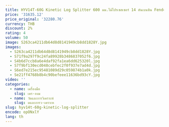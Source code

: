 ```yaml
---
title: HYV14T-60G Kinetic Log Splitter 600 มม.ไม้โปรเซสเซอร์ 14 ตันเบนซิน Fendeus a Boi สําหรับขาย
price: '31635.12'
price_original: '32280.76'
currency: THB
discount: 2%
rating: 4
volume: 50
image: S263ca4211db64d8d8141949cb8dd1828Y.jpg
images:
  - S263ca4211db64d8d8141949cb8dd1828Y.jpg
  - S71f9a297f9c24fa89928b3486837052f6.jpg
  - S4b6d7ccb8a6e4daf92fa1ea6dd625320l.jpg
  - S7f9bf130ecd048cebfec2f0f937e7ad4d.jpg
  - S6ed7e215ec95481089d29c059874b1a0k.jpg
  - Se21ff4768b8b4c90befeee11636bd93cY.jpg
video: ''
categories:
  - name: เครื่องมือ
    slug: เคร-องม
  - name: วัดและการวิเคราะห์
    slug: ดและการว-เคราะห
slug: hyv14t-60g-kinetic-log-splitter
encode: opONxlY
lang: th
---
```

  